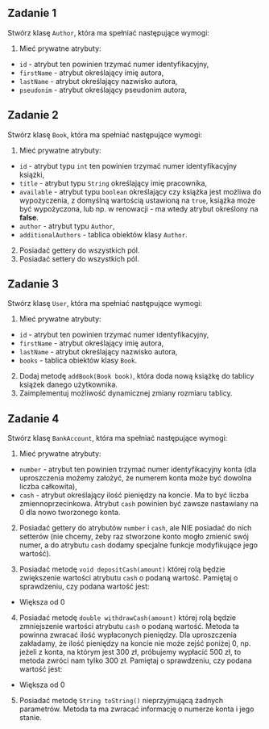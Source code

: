 ## Zadanie 1

Stwórz klasę `Author`, która ma spełniać następujące wymogi:

1. Mieć prywatne atrybuty:
 * `id` - atrybut ten powinien trzymać numer identyfikacyjny,
 * `firstName` - atrybut określający imię autora,
 * `lastName` - atrybut określający nazwisko autora,
 * `pseudonim` - atrybut określający pseudonim autora,
 


## Zadanie 2

Stwórz klasę `Book`, która ma spełniać następujące wymogi:

1. Mieć prywatne atrybuty:
 * `id` - atrybut typu `int` ten powinien trzymać numer identyfikacyjny książki,
 * `title` - atrybut typu `String` określający imię pracownika,
 * `available` - atrybut typu `boolean` określający czy książka jest możliwa do wypożyczenia, z domyślną wartością ustawioną na `true`,
 książka może być wypożyczona, lub np. w renowacji - ma wtedy atrybut określony na **false**.
 * `author` - atrybut typu `Author`,
 * `additionalAuthors`  - tablica obiektów klasy `Author`.

2. Posiadać gettery do wszystkich pól.
3. Posiadać settery do wszystkich pól.


## Zadanie 3

Stwórz klasę `User`, która ma spełniać następujące wymogi:
1. Mieć prywatne atrybuty:
 * `id` - atrybut ten powinien trzymać numer identyfikacyjny,
 * `firstName` - atrybut określający imię autora,
 * `lastName` - atrybut określający nazwisko autora,
 * `books` - tablica obiektów klasy `Book`.
 
2. Dodaj metodę `addBook(Book book)`, która doda nową książkę do tablicy książek danego użytkownika.
3. Zaimplementuj możliwość dynamicznej zmiany rozmiaru tablicy.


## Zadanie 4

Stwórz klasę `BankAccount`, która ma spełniać następujące wymogi:

1. Mieć prywatne atrybuty:
 * `number` - atrybut ten powinien trzymać numer identyfikacyjny konta (dla uproszczenia możemy założyć, że numerem konta może być dowolna liczba całkowita),
 * `cash` - atrybut określający ilość pieniędzy na koncie. Ma to być liczba zmiennoprzecinkowa.  Atrybut `cash` powinien być zawsze nastawiany na 0 dla nowo tworzonego konta.

2. Posiadać gettery do atrybutów `number` i `cash`, ale NIE posiadać do nich setterów (nie chcemy, żeby raz stworzone konto mogło zmienić swój numer, a do atrybutu `cash` dodamy specjalne funkcje modyfikujące jego wartość).

3. Posiadać metodę `void depositCash(amount)` której rolą będzie zwiększenie wartości atrybutu `cash` o podaną wartość. Pamiętaj o sprawdzeniu, czy podana wartość jest:
 * Większa od 0

4. Posiadać metodę `double withdrawCash(amount)` której rolą będzie zmniejszenie wartości atrybutu `cash` o podaną wartość. 
Metoda ta powinna zwracać ilość wypłaconych pieniędzy. Dla uproszczenia zakładamy, że ilość pieniędzy na koncie nie może zejść poniżej 0, np.
jeżeli z konta, na którym jest 300 zł, próbujemy wypłacić 500 zł, to metoda zwróci nam tylko 300 zł. 
Pamiętaj o sprawdzeniu, czy podana wartość jest:
 * Większa od 0

5. Posiadać metodę `String toString()` nieprzyjmującą żadnych parametrów. Metoda ta ma zwracać informację o numerze konta i jego stanie.
